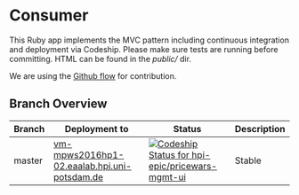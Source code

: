 # Consumer

This Ruby app implements the MVC pattern including continuous integration and deployment via Codeship. Please make sure tests are running before committing. HTML can be found in the _public/_ dir.

We are using the [Github flow](https://guides.github.com/introduction/flow/) for contribution.

## Branch Overview

| Branch 	| Deployment to  	| Status | Description |
|---	|---	|---  |---   |
| master  	|  [vm-mpws2016hp1-02.eaalab.hpi.uni-potsdam.de](http://ui.vm-mpws2016hp1-02.eaalab.hpi.uni-potsdam.de) 	| [ ![Codeship Status for hpi-epic/pricewars-mgmt-ui](https://app.codeship.com/projects/d91a8460-88c2-0134-a385-7213830b2f8c/status?branch=master)](https://app.codeship.com/projects/184009) | Stable |
